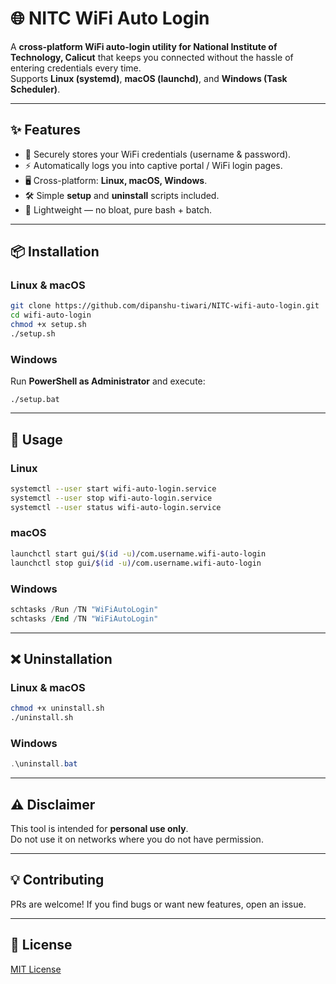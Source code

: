 # 🌐 NITC WiFi Auto Login

A **cross-platform WiFi auto-login utility for National Institute of Technology, Calicut** that keeps you connected without the hassle of entering credentials every time.  
Supports **Linux (systemd)**, **macOS (launchd)**, and **Windows (Task Scheduler)**.

---

## ✨ Features
- 🔑 Securely stores your WiFi credentials (username & password).
- ⚡ Automatically logs you into captive portal / WiFi login pages.
- 🖥️ Cross-platform: **Linux, macOS, Windows**.
- 🛠️ Simple **setup** and **uninstall** scripts included.
- 📜 Lightweight — no bloat, pure bash + batch.

---

## 📦 Installation

### Linux & macOS
```bash
git clone https://github.com/dipanshu-tiwari/NITC-wifi-auto-login.git
cd wifi-auto-login
chmod +x setup.sh
./setup.sh
```

### Windows
Run **PowerShell as Administrator** and execute:
```batch
./setup.bat
```

---

## 🧩 Usage

### Linux
```bash
systemctl --user start wifi-auto-login.service
systemctl --user stop wifi-auto-login.service
systemctl --user status wifi-auto-login.service
```

### macOS
```bash
launchctl start gui/$(id -u)/com.username.wifi-auto-login
launchctl stop gui/$(id -u)/com.username.wifi-auto-login
```

### Windows
```powershell
schtasks /Run /TN "WiFiAutoLogin"
schtasks /End /TN "WiFiAutoLogin"
```

---

## ❌ Uninstallation

### Linux & macOS
```bash
chmod +x uninstall.sh
./uninstall.sh
```

### Windows
```powershell
.\uninstall.bat
```

---

## ⚠️ Disclaimer
This tool is intended for **personal use only**.  
Do not use it on networks where you do not have permission.

---

## 💡 Contributing
PRs are welcome! If you find bugs or want new features, open an issue.

---

## 📜 License
[MIT License](LICENSE)
